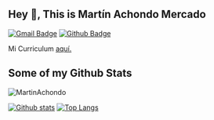
## Hey 👋, This is Martín Achondo Mercado
[![Gmail Badge](https://img.shields.io/badge/-acho.martin@gmail.com-c14438?style=flat&logo=Gmail&logoColor=white&link=mailto:acho.martin@gmail.com)](mailto:acho.martin@gmail.com) [![Github Badge](https://img.shields.io/badge/-MartinAchondo-grey?style=flat&logo=github&logoColor=white&link=https://github.com/MartinAchondo/)](https://www.github.com/MartinAchondo/) <p align='left'> Mi Curriculum <a href='https://drive.google.com/file/d/1TYqTaNzTwuLUHUwsBQcKIutNjcLLRmf9/view?usp=sharing' target=_blank><u>aquí</u>.</a></p>
## Some of my Github Stats
<p align=left> <img src=https://komarev.com/ghpvc/?username=MartinAchondo alt=MartinAchondo /> </p>

[![Github stats](https://github-readme-stats.vercel.app/api?username=MartinAchondo&show_icons=true&include_all_commits=true)](https://github.com/MartinAchondo/github-readme-stats)
[![Top Langs](https://github-readme-stats.vercel.app/api/top-langs/?username=MartinAchondo&layout=compact)](https://github.com/MartinAchondo/github-readme-stats)

